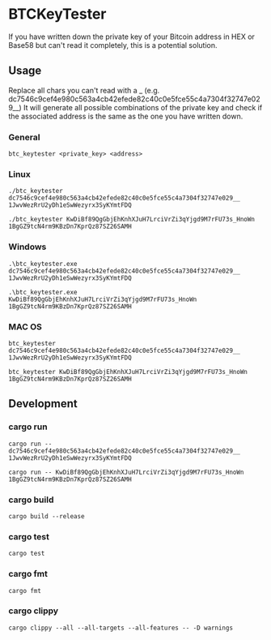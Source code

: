 # BTCKeyTester

If you have written down the private key of your Bitcoin address in HEX or Base58 but can't read it completely, this is a potential solution.

## Usage

Replace all chars you can't read with a \_ (e.g. dc7546c9cef4e980c563a4cb42efede82c40c0e5fce55c4a7304f32747e029\_\_)
It will generate all possible combinations of the private key and check if the associated address is the same as the one you have written down.

### General

`btc_keytester <private_key> <address>`

### Linux

`./btc_keytester dc7546c9cef4e980c563a4cb42efede82c40c0e5fce55c4a7304f32747e029__ 1JwvWezRrU2yDh1eSwWezyrx3SyKYmtFDQ`

`./btc_keytester KwDiBf89QgGbjEhKnhXJuH7LrciVrZi3qYjgd9M7rFU73s_HnoWn 1BgGZ9tcN4rm9KBzDn7KprQz87SZ26SAMH`

### Windows

`.\btc_keytester.exe dc7546c9cef4e980c563a4cb42efede82c40c0e5fce55c4a7304f32747e029__ 1JwvWezRrU2yDh1eSwWezyrx3SyKYmtFDQ`

`.\btc_keytester.exe KwDiBf89QgGbjEhKnhXJuH7LrciVrZi3qYjgd9M7rFU73s_HnoWn 1BgGZ9tcN4rm9KBzDn7KprQz87SZ26SAMH`

### MAC OS

`btc_keytester dc7546c9cef4e980c563a4cb42efede82c40c0e5fce55c4a7304f32747e029__ 1JwvWezRrU2yDh1eSwWezyrx3SyKYmtFDQ`

`btc_keytester KwDiBf89QgGbjEhKnhXJuH7LrciVrZi3qYjgd9M7rFU73s_HnoWn 1BgGZ9tcN4rm9KBzDn7KprQz87SZ26SAMH`

## Development

### cargo run

`cargo run -- dc7546c9cef4e980c563a4cb42efede82c40c0e5fce55c4a7304f32747e029__ 1JwvWezRrU2yDh1eSwWezyrx3SyKYmtFDQ`

`cargo run -- KwDiBf89QgGbjEhKnhXJuH7LrciVrZi3qYjgd9M7rFU73s_HnoWn 1BgGZ9tcN4rm9KBzDn7KprQz87SZ26SAMH`

### cargo build

`cargo build --release`

### cargo test

`cargo test`

### cargo fmt

`cargo fmt`

### cargo clippy

`cargo clippy --all --all-targets --all-features -- -D warnings`
